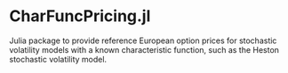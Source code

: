 # CharFuncPricing.jl
Julia package to provide reference European option prices for stochastic volatility models with a known characteristic function, such as the Heston stochastic volatility model.
